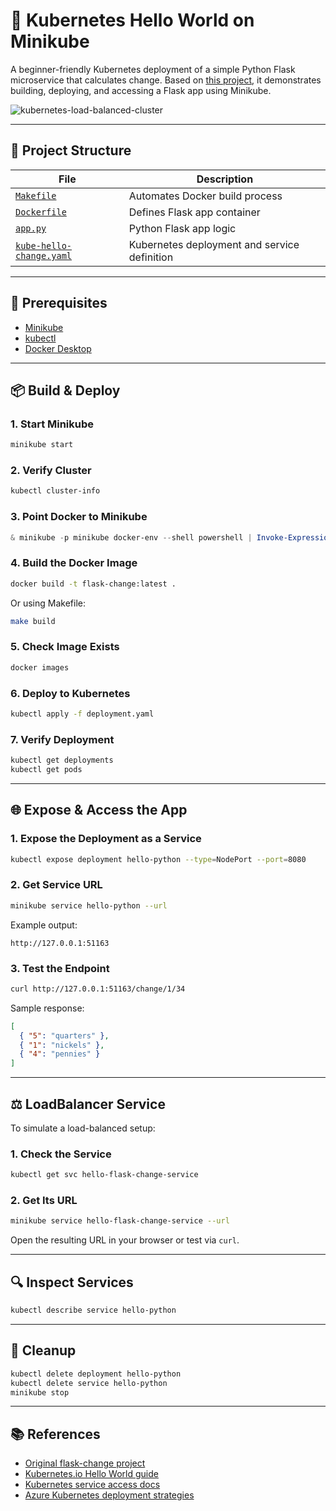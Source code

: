 # 🚀 Kubernetes Hello World on Minikube

A beginner-friendly Kubernetes deployment of a simple Python Flask microservice that calculates change. Based on [this project](https://github.com/noahgift/flask-change-microservice), it demonstrates building, deploying, and accessing a Flask app using Minikube.

![kubernetes-load-balanced-cluster](https://user-images.githubusercontent.com/58792/111511557-3f45a280-8725-11eb-8e4a-5f5ef787796d.png)

---

## 📁 Project Structure

| File | Description |
|------|-------------|
| [`Makefile`](Makefile) | Automates Docker build process |
| [`Dockerfile`](Dockerfile) | Defines Flask app container |
| [`app.py`](app.py) | Python Flask app logic |
| [`kube-hello-change.yaml`](kube-hello-change.yaml) | Kubernetes deployment and service definition |

---

## 🔧 Prerequisites

- [Minikube](https://minikube.sigs.k8s.io/docs/start/)
- [kubectl](https://kubernetes.io/docs/tasks/tools/)
- [Docker Desktop](https://www.docker.com/products/docker-desktop)

---

## 📦 Build & Deploy

### 1. Start Minikube

```bash
minikube start
```

### 2. Verify Cluster

```bash
kubectl cluster-info
```

### 3. Point Docker to Minikube

```powershell
& minikube -p minikube docker-env --shell powershell | Invoke-Expression
```

### 4. Build the Docker Image

```bash
docker build -t flask-change:latest .
```

Or using Makefile:

```bash
make build
```

### 5. Check Image Exists

```bash
docker images
```

### 6. Deploy to Kubernetes

```bash
kubectl apply -f deployment.yaml
```

### 7. Verify Deployment

```bash
kubectl get deployments
kubectl get pods
```

---

## 🌐 Expose & Access the App

### 1. Expose the Deployment as a Service

```bash
kubectl expose deployment hello-python --type=NodePort --port=8080
```

### 2. Get Service URL

```bash
minikube service hello-python --url
```

Example output:

```
http://127.0.0.1:51163
```

### 3. Test the Endpoint

```bash
curl http://127.0.0.1:51163/change/1/34
```

Sample response:

```json
[
  { "5": "quarters" },
  { "1": "nickels" },
  { "4": "pennies" }
]
```

---

## ⚖️ LoadBalancer Service

To simulate a load-balanced setup:

### 1. Check the Service

```bash
kubectl get svc hello-flask-change-service
```

### 2. Get Its URL

```bash
minikube service hello-flask-change-service --url
```

Open the resulting URL in your browser or test via `curl`.

---

## 🔍 Inspect Services

```bash
kubectl describe service hello-python
```

---

## 🧹 Cleanup

```bash
kubectl delete deployment hello-python
kubectl delete service hello-python
minikube stop
```

---

## 📚 References

- [Original flask-change project](https://github.com/noahgift/kubernetes-hello-world-python-flask)
- [Kubernetes.io Hello World guide](https://kubernetes.io/blog/2019/07/23/get-started-with-kubernetes-using-python/)
- [Kubernetes service access docs](https://kubernetes.io/docs/tasks/access-application-cluster/service-access-application-cluster/)
- [Azure Kubernetes deployment strategies](https://azure.microsoft.com/en-us/overview/kubernetes-deployment-strategy/)
